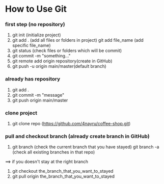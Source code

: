 # How to Use Git

### first step (no repository) 
1. git init (initialize project)
2. git add . (add all files or folders in project)
   git add file_name (add specific file_name) 
3. git status (check files or folders which will be commit) 
4. git commit -m "something..."
5. git remote add origin repository(create in GitHub)
6. git push -u origin main/master(default branch)

### already has repository
1. git add . 
2. git commit -m "message" 
3. git push origin main/master

### clone project 
1. git clone repo (https://github.com/4nayru/coffee-shop.git)

### pull and checkout branch (already create branch in GitHub)
1. git branch (check the current branch that you have stayed) 
   git branch -a (check all existing branches in that repo)

==> if you doesn't stay at the right branch 
   1. git checkout the_branch_that_you_want_to_stayed
   2. git pull origin  the_branch_that_you_want_to_stayed
